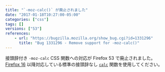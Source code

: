 ```yaml
---
title: "`-moz-calc()` が廃止されました"
date: "2017-01-18T10:27:00-05:00"
categories: ["css"]
tags: []
versions: ["53"]
references:
    - url: "https://bugzilla.mozilla.org/show_bug.cgi?id=1331296"
      title: "Bug 1331296 - Remove support for -moz-calc()"
---
```

接頭辞付き `-moz-calc` CSS 関数への対応が Firefox 53 で廃止されました。[Firefox 16](https://www.fxsitecompat.com/ja/docs/2012/various-css-properties-have-been-unprefixed/) 以降対応している標準の接頭辞なし [`calc`](https://developer.mozilla.org/ja/docs/Web/CSS/calc) 関数を使用してください。
